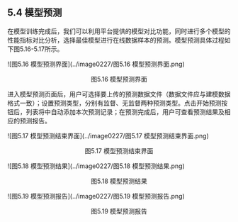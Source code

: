 ## 5.4 模型预测

在模型训练完成后，我们可以利用平台提供的模型对比功能，同时进行多个模型的性能指标对比分析，选择最佳模型进行在线数据样本的预测。模型预测具体过程如下图5.16-5.17所示。

![图5.16 模型预测界面](../image0227/图5.16 模型预测界面.png)

<center>图5.16 模型预测界面</center>

进入模型预测页面后，用户可选择要上传的预测数据文件（数据文件应与建模数据格式一致）；设置预测类型，分别有监督、无监督两种预测类型。点击开始预测按钮后，列表将中自动添加本次预测记录；在预测完成后，用户可查看预测结果及相应的预测报告。

![图5.17 模型预测结束界面](../image0227/图5.17 模型预测结束界面.png)

<center>图5.17 模型预测结束界面</center>

![图5.18 模型预测结果](../image0227/图5.18 模型预测结果.png)

<center>图5.18 模型预测结果</center>

![图5.19 模型预测报告](../image0227/图5.19 模型预测报告.png)

<center>图5.19 模型预测报告</center>

